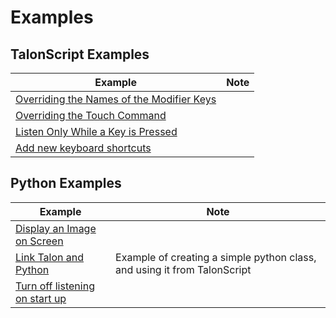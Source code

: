 # Examples

## TalonScript Examples

| Example                                                              | Note |
| -------------------------------------------------------------------- | ---- |
| [Overriding the Names of the Modifier Keys](./modifier_key_names.md) |      |
| [Overriding the Touch Command](./overriding_touch.md)                |      |
| [Listen Only While a Key is Pressed](./push_to_talk.md)              |      |
| [Add new keyboard shortcuts](add_new_keyboard_shortcuts.md) | |

## Python Examples

| Example                                                   | Note                                                                     |
| --------------------------------------------------------- | ------------------------------------------------------------------------ |
| [Display an Image on Screen](./canvas.md)                 |                                                                          |
| [Link Talon and Python](./simple_talon_and_python.md)     | Example of creating a simple python class, and using it from TalonScript |
| [Turn off listening on start up](./turn_off_listening.md) |                                                                          |
